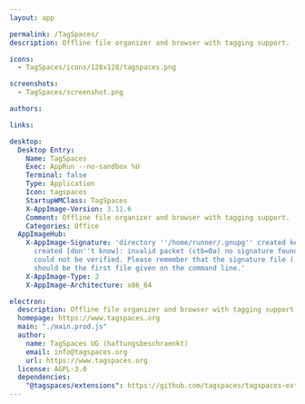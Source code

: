 ```yaml
---
layout: app

permalink: /TagSpaces/
description: Offline file organizer and browser with tagging support.

icons:
  - TagSpaces/icons/128x128/tagspaces.png

screenshots:
  - TagSpaces/screenshot.png

authors:

links:

desktop:
  Desktop Entry:
    Name: TagSpaces
    Exec: AppRun --no-sandbox %U
    Terminal: false
    Type: Application
    Icon: tagspaces
    StartupWMClass: TagSpaces
    X-AppImage-Version: 3.11.6
    Comment: Offline file organizer and browser with tagging support.
    Categories: Office
  AppImageHub:
    X-AppImage-Signature: 'directory ''/home/runner/.gnupg'' created keybox ''/home/runner/.gnupg/pubring.kbx''
      created [don''t know]: invalid packet (ctb=0a) no signature found the signature
      could not be verified. Please remember that the signature file (.sig or .asc)
      should be the first file given on the command line.'
    X-AppImage-Type: 2
    X-AppImage-Architecture: x86_64

electron:
  description: Offline file organizer and browser with tagging support.
  homepage: https://www.tagspaces.org
  main: "./main.prod.js"
  author:
    name: TagSpaces UG (haftungsbeschraenkt)
    email: info@tagspaces.org
    url: https://www.tagspaces.org
  license: AGPL-3.0
  dependencies:
    "@tagspaces/extensions": https://github.com/tagspaces/tagspaces-extensions#main
---
```

